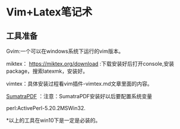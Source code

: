# Vim+Latex笔记术

## 工具准备

Gvim:一个可以在windows系统下运行的vim版本。

 miktex： https://miktex.org/download :下载安装好后打开console,安装package，搜索latexmk，安装好。

vimtex：具体安装过程看vim插件-vimtex.md文章里面的内容。

 [SumatraPDF](https://link.zhihu.com/?target=https%3A//www.sumatrapdfreader.org/free-pdf-reader.html) ：注意：SumatraPDF安装好以后要配置系统变量

perl:ActivePerl-5.20.2MSWin32.

*以上的工具在win10下是一定是必装的。


